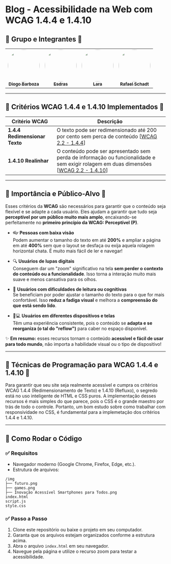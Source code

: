 # Blog - Acessibilidade na Web com WCAG 1.4.4 e 1.4.10

## 👥 Grupo e Integrantes 👥

<table>
  <tr>
    <td align="center"><a href="https://github.com/diogo-barboza"><img style="border-radius: 50%;" src="https://github.com/diogo-barboza.png" width="100px;" alt=""/><br /><sub><b>Diogo Barboza</b></sub></a><br />
    <td align="center"><a href="https://github.com/Edzada"><img style="border-radius: 50%;" src="https://github.com/Edzada.png" width="100px;" alt=""/><br /><sub><b>Esdras</b></sub></a><br />   
    <td align="center"><a href="https://github.com/gravelylara"><img style="border-radius: 50%;" src="https://github.com/gravelylara.png" width="100px;" alt=""/><br /><sub><b>Lara</b></sub></a><br />   
    <td align="center"><a href="https://github.com/RafaelSchadt"><img style="border-radius: 50%;" src="https://github.com/RafaelSchadt.png" width="100px;" alt=""/><br /><sub><b>Rafael Schadt</b></sub></a><br />
  </tr>
</table>

---

## 📝 Critérios WCAG 1.4.4 e 1.4.10 Implementados 📝

| Critério WCAG                                    | Descrição                                                                                                                                                                       |
| --------------------------------------------------- | ------------------------------------------------------------------------------------------------------------------------------------------------------------------------------- |
| **1.4.4 Redimensionar Texto**                      |  O texto pode ser redimensionado até 200 por cento sem perca de conteúdo [[WCAG 2.2 - 1.4.4](https://www.w3c.br/traducoes/wcag/wcag22-pt-BR/#resize-text)]                                 |
| **1.4.10 Realinhar** | O conteúdo pode ser apresentado sem perda de informação ou funcionalidade e sem exigir rolagem em duas dimensões [[WCAG 2.2 - 1.4.10](https://www.w3c.br/traducoes/wcag/wcag22-pt-BR/#reflow)] |

---

## 🎯 Importância e Público-Alvo 🎯

Esses critérios da **WCAG** são necessários para garantir que o conteúdo seja flexível e se adapte a cada usuário.
Eles ajudam a garantir que tudo seja **perceptível por um público muito mais amplo**, encaixando-se perfeitamente no **primeiro princípio da WCAG: Perceptível (P)**.

- 👓 **Pessoas com baixa visão**  
  Podem aumentar o tamanho do texto em até **200%** e ampliar a página em até **400%** sem que o layout se desfaça ou exija aquela rolagem horizontal chata. É muito mais fácil de ler e navegar!

- 🔍 **Usuários de lupas digitais**  
  Conseguem dar um "zoom" significativo na tela **sem perder o contexto do conteúdo ou a funcionalidade**. Isso torna a interação muito mais suave e menos cansativa para os olhos.

- 🧠 **Usuários com dificuldades de leitura ou cognitivas**  
  Se beneficiam por poder ajustar o tamanho do texto para o que for mais confortável. Isso **reduz a fadiga visual** e melhora a **compreensão do que está sendo lido**.

- 📱💻 **Usuários em diferentes dispositivos e telas**  
  Têm uma experiência consistente, pois o conteúdo se **adapta e se reorganiza (o tal do "reflow")** para caber no espaço disponível.

✨ **Em resumo:** esses recursos tornam o conteúdo **acessível e fácil de usar para todo mundo**, não importa a habilidade visual ou o tipo de dispositivo!

---

## 🚀 Técnicas de Programação para WCAG 1.4.4 e 1.4.10 🚀

Para garantir que seu site seja realmente acessível e cumpra os critérios WCAG 1.4.4 (Redimensionamento de Texto) e 1.4.10 (Refluxo), o segredo está no uso inteligente de HTML e CSS puros. A implementação desses recursos é mais simples do que parece, pois o CSS é o grande maestro por trás de todo o controle. Portanto, um bom estudo sobre como trabalhar com responsividade no CSS, é fundamental para a implemetação dos critérios 1.4.4 e 1.4.10.

--- 

## 🚀 Como Rodar o Código

### ✅ Requisitos

- Navegador moderno (Google Chrome, Firefox, Edge, etc.).
- Estrutura de arquivos:
  
 ```
/img
├── futuro.png
├── games.png
├── Inovação Acessível Smartphones para Todos.png
index.html
script.js
style.css
 ```

### ✅ Passo a Passo
1. Clone este repositório ou baixe o projeto em seu computador.
2. Garanta que os arquivos estejam organizados conforme a estrutura acima.
3. Abra o arquivo `index.html` em seu navegador.
4. Navegue pela página e utilize o recurso zoom para testar a acessibilidade.
